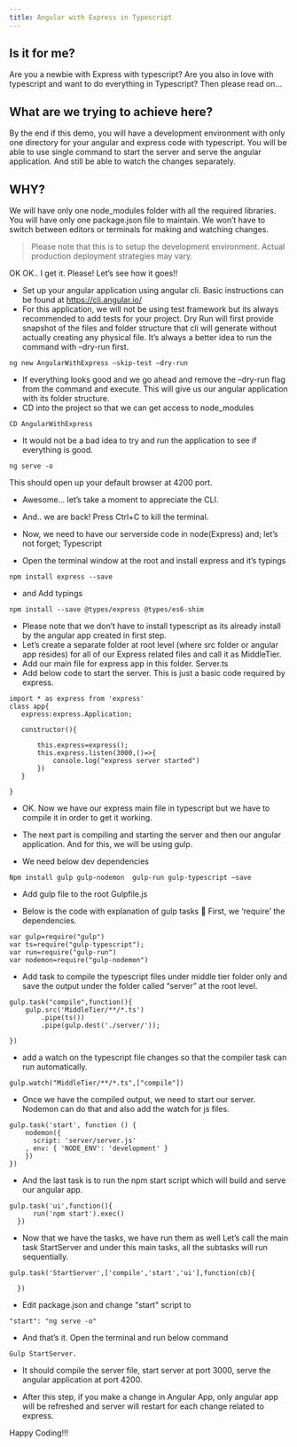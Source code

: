 ```yaml
---
title: Angular with Express in Typescript
---
```

## Is it for me?
Are you a newbie with Express with typescript?
Are you also in love with typescript and want to do everything in Typescript?
Then please read on...

## What are we trying to achieve here?
By the end if this demo, you will have a development environment with only one directory for your angular and express code with typescript.
You will be able to use single command to start the server and serve the angular application.
And still be able to watch the changes separately.

## WHY?
We will have only one node_modules folder with all the required libraries.
You will have only one package.json file to maintain.
We won’t have to switch between editors or terminals for making and watching changes.

> Please note that this is to setup the development environment. Actual production deployment strategies may vary.

OK OK.. I get it. Please! Let’s see how it goes!!

*	Set up your angular application using angular cli. Basic instructions can be found at
 https://cli.angular.io/
*	For this application, we will not be using test framework but its always recommended to add tests for your project. Dry Run will first provide snapshot of the files and folder structure that cli will generate without actually creating any physical file. It’s always a better idea to run the command with –dry-run first.
  ```
  ng new AngularWithExpress –skip-test –dry-run
```
* If everything looks good and we go ahead and remove the –dry-run flag from the command and execute.
 This will give us our angular application with its folder structure.
*	CD into the project so that we can get access to node_modules
  ```
  CD AngularWithExpress
```
* It would not be a bad idea to try and run the application to see if everything is good.
```
ng serve -o
```
This should open up your default browser at 4200 port.

* Awesome… let’s take a moment to appreciate the CLI.

* And.. we are back! Press Ctrl+C to kill the terminal.

* Now, we need to have our serverside code in node(Express) and; let’s not forget; Typescript
* Open the terminal window at the root and install express and it’s typings 
```
npm install express --save
```
* and Add typings 
```
npm install --save @types/express @types/es6-shim
```
* Please note that we don’t have to install typescript as its already install by the angular app created in first step.
* Let’s create a separate folder at root level (where src folder or angular app resides) for all of our Express related files and call it as MiddleTier.
* Add our main file for express app in this folder.
	  Server.ts
* Add below code to start the server. This is just a basic code required by express.
 
 ```
 import * as express from 'express'
class app{
    express:express.Application;
    
    constructor(){
        
        this.express=express();
        this.express.listen(3000,()=>{
            console.log("express server started")
        })
    }

}
```
* OK. Now we have our express main file in typescript but we have to compile it in order to get it working.
* The next part is compiling and starting the server and then our angular application. And for this, we will be using gulp.

* We need below dev dependencies
 ```
 Npm install gulp gulp-nodemon  gulp-run gulp-typescript –save
 ```
* Add gulp file to the root
  Gulpfile.js

* Below is the code with explanation of gulp tasks
 	First, we ‘require’ the dependencies.
``` 
var gulp=require("gulp")
var ts=require("gulp-typescript");
var run=require("gulp-run")
var nodemon=require("gulp-nodemon")
```
* Add task to compile the typescript files under middle tier folder only and save the output under the folder called “server” at the root level.
```
gulp.task("compile",function(){
    gulp.src('MiddleTier/**/*.ts')
        .pipe(ts())
        .pipe(gulp.dest('./server/'));

})
```
* add a watch on the typescript file changes so that the compiler task can run automatically.
```
gulp.watch("MiddleTier/**/*.ts",["compile"])

```

* Once we have the compiled output, we need to start our server. Nodemon can do that and also add the watch for js files.
```
gulp.task('start', function () {
    nodemon({
      script: 'server/server.js'
    , env: { 'NODE_ENV': 'development' }
    })
})
```
* And the last task is to run the npm start script which will build and serve our angular app.
```
gulp.task('ui',function(){
      run('npm start').exec()
  })

```
* Now that we have the tasks, we have run them as well 
Let’s call the main task StartServer and under this main tasks, all the subtasks will run sequentially.
```
gulp.task('StartServer',['compile','start','ui'],function(cb){

  })
  ```
  
 * Edit package.json and change "start" script to
 ```
 "start": "ng serve -o"
 ```
  
* And that’s it. Open the terminal and run below command
	
 ```
 Gulp StartServer.
 
 ```

* It should compile the server file, start server at port 3000, serve the angular application at port 4200.

* After this step, if you make a change in Angular App, only angular app will be refreshed and server will restart for each change related to express.

Happy Coding!!!


